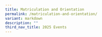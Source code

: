 ```yaml
---
title: Matriculation and Orientation
permalink: /matriculation-and-orientation/
variant: markdown
description: ""
third_nav_title: 2025 Events
---
```

